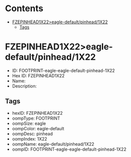 



Contents
========

* [FZEPINHEAD1X22>eagle-default/pinhead/1X22](#fzepinhead1x22eagle-defaultpinhead1x22)
	* [Tags](#tags)

# FZEPINHEAD1X22>eagle-default/pinhead/1X22

- ID: FOOTPRINT-eagle-eagle-default-pinhead-1X22
- Hex ID: FZEPINHEAD1X22
- Name: 
- Description: 

## Tags

- hexID: FZEPINHEAD1X22
- oompType: FOOTPRINT
- oompSize: eagle
- oompColor: eagle-default
- oompDesc: pinhead
- oompIndex: 1X22
- oompName: eagle-default/pinhead/1X22
- oompID: FOOTPRINT-eagle-eagle-default-pinhead-1X22
